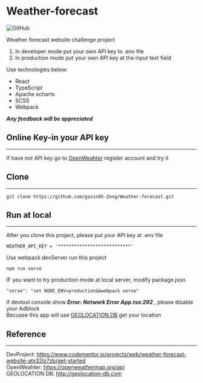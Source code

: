 # Weather-forecast

![GitHub](https://img.shields.io/github/license/gavin85-Zeng/Weather-forecast)

Weather forecast website challenge project  

1. In developer mode put your own API key to .env file  
2. In production mode put your own API key at the input text field

Use technologies below:  

* React
* TypeScript
* Apache echarts
* SCSS
* Webpack

__***Any feedback will be appreciated***__

## Online Key-in your API key  

---
If have not API key go to [OpenWeahter](https://openweathermap.org) register account and try it

## Clone

---
    git clone https://github.com/gavin85-Zeng/Weather-forecast.git

## Run at local

---
After you clone this project, please put your API key at .env file  

    WEATHER_API_KEY = '***************************'

Use webpack devServer run this project

    npm run serve

IF you want to try production mode at local server, modify package.json  
    
    "serve": "set NODE_ENV=production&&webpack serve"


If devtool console show __***Error: Network Error App.tsx:292***__ , please disable your Adblock  
Becuase this app will use [GEOLOCATION DB](http://geolocation-db.com) get your location

## Reference

---
DevProject: <https://www.codementor.io/projects/web/weather-forecast-website-atx32lz7zb/get-started>  
OpenWeahter: <https://openweathermap.org/api>  
GEOLOCATION DB: <http://geolocation-db.com>  
